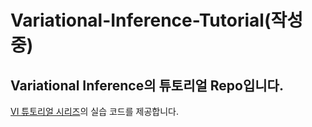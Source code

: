 # Variational-Inference-Tutorial(작성중)

## Variational Inference의 튜토리얼 Repo입니다.

[VI 튜토리얼 시리즈](https://velog.io/@gibonki77/series/VariationalInference)의 실습 코드를 제공합니다.

